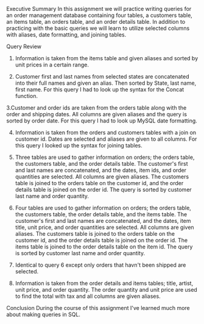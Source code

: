Executive Summary
In this assignment we will practice writing queries for an order management database containing four tables, a customers table, an items table, an orders table, and an order details table. In addition to practicing with the basic queries we will learn to utilize selected columns with aliases, date formatting, and joining tables.

Query Review

1. Information is taken from the items table and given aliases and sorted by unit prices in a certain range.

2. Customer first and last names from selected states are concatenated into their full names and given an alias. Then sorted by State, last name, first name. For this query I had to look up the syntax for the Concat function.

3.Customer and order ids are taken from the orders table along with the order and shipping dates. All columns are given aliases and the query is sorted by order date. For this query I had to look up MySQL date formatting.

4. Information is taken from the orders and customers tables with a join on customer id. Dates are selected and aliases are given to all columns. For this query I looked up the syntax for joining tables.

5. Three tables are used to gather information on orders; the orders table, the customers table, and the order details table. The customer's first and last names are concatenated, and the dates, item ids, and order quantities are selected. All columns are given aliases. The customers table is joined to the orders table on the customer id, and the order details table is joined on the order id. The query is sorted by customer last name and order quantity.

6. Four tables are used to gather information on orders; the orders table, the customers table, the order details table, and the items table. The customer's first and last names are concatenated, and the dates, item title, unit price, and order quantities are selected. All columns are given aliases. The customers table is joined to the orders table on the customer id, and the order details table is joined on the order id. The items table is joined to the order details table on the item id. The query is sorted by customer last name and order quantity.

7. Identical to query 6 except only orders that havn't been shipped are selected.

8. Information is taken from the order details and items tables; title, artist, unit price, and order quantity. 
The order quantity and unit price are used to find the total with tax and all columns are given aliases.

Conclusion
During the course of this assignment I've learned much more about making queries in SQL.
